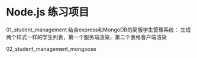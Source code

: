 # Node.js 练习项目
01_student_management
结合express和MongoDB的简版学生管理系统：
生成两个样式一样的学生列表，第一个服务端渲染，第二个表格客户端渲染

02_student_management_mongoose